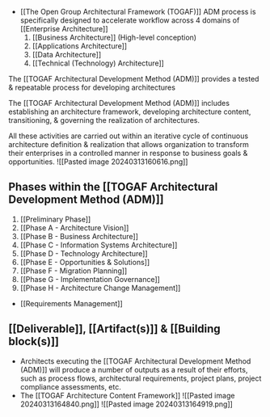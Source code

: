 - [[The Open Group Architectural Framework (TOGAF)]] ADM process is specifically designed to accelerate workflow across 4 domains of [[Enterprise Architecture]]
	1. [[Business Architecture]] (High-level conception)
	2. [[Applications Architecture]]
	3. [[Data Architecture]]
	4. [[Technical (Technology) Architecture]]

The [[TOGAF Architectural Development Method (ADM)]] provides a tested & repeatable process for developing architectures

The [[TOGAF Architectural Development Method (ADM)]] includes establishing an architecture framework, developing architecture content, transitioning, & governing the realization of architectures.

All these activities are carried out within an iterative cycle of continuous architecture definition & realization that allows organization to transform their enterprises in a controlled manner in response to business goals & opportunities.
![[Pasted image 20240313160616.png]]
## Phases within the [[TOGAF Architectural Development Method (ADM)]]
1. [[Preliminary Phase]]
2. [[Phase A - Architecture Vision]]
3. [[Phase B - Business Architecture]]
4. [[Phase C - Information Systems Architecture]]
5. [[Phase D - Technology Architecture]]
6. [[Phase E - Opportunities & Solutions]]
7. [[Phase F - Migration Planning]]
8. [[Phase G - Implementation Governance]]
9. [[Phase H - Architecture Change Management]]
- [[Requirements Management]]

## [[Deliverable]],  [[Artifact(s)]] & [[Building block(s)]]
- Architects executing the [[TOGAF Architectural Development Method (ADM)]] will produce a number of outputs as a result of their efforts, such as process flows, architectural requirements, project plans, project compliance assessments, etc.
- The [[TOGAF Architecture Content Framework]]
![[Pasted image 20240313164840.png]]
![[Pasted image 20240313164919.png]]

